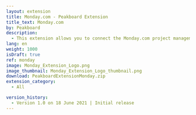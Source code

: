 ```yaml
---
layout: extension
title: Monday.com - Peakboard Extension
title_text: Monday.com
by: Peakboard
description: 
  - This extension allows you to connect the Monday.com project management software as a data source in Peakboard. Using GraphQL statements you can read data from Monday.com boards.
lang: en
weight: 1000
isDraft: true
ref: monday
image: Monday_Extension_Logo.png
image_thumbnail: Monday_Extension_Logo_thumbnail.png
download: PeakboardExtensionMonday.zip
extension_category:
  - All

version_history:
  - Version 1.0 on 18 June 2021 | Initial release
---
```

